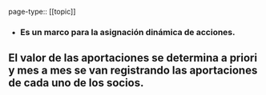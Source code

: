page-type:: [[topic]]
- ### Es un marco para la asignación dinámica de acciones.

El valor de las aportaciones se determina a priori y mes a mes se van registrando las aportaciones de cada uno de los socios.
  - 



